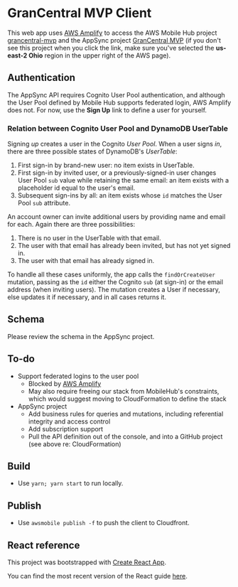 # GranCentral MVP Client

This web app uses [AWS Amplify](https://github.com/aws/aws-amplify) to access
the AWS Mobile Hub project [grancentral-mvp](https://console.aws.amazon.com/mobilehub/home?region=us-east-2#/4eb8b899-bc2c-44b5-b8b7-f925fd26e269/build) and
the AppSync project [GranCentral MVP](https://us-east-2.console.aws.amazon.com/appsync/home?region=us-east-2#/z6ilk6cmyrbinh4sbax7acdqjq/v1/home)
(if you don't see this project when you click the link,
make sure you've selected the **us-east-2 Ohio** region in the upper right of the AWS page).

## Authentication

The AppSync API requires Cognito User Pool authentication,
and although the User Pool defined by Mobile Hub supports federated login,
AWS Amplify does not.
For now, use the **Sign Up** link to define a user for yourself.

### Relation between Cognito User Pool and DynamoDB UserTable

Signing *up* creates a user in the Cognito *User Pool*.
When a user signs *in*,
there are three possible states of DynamoDB's *UserTable*:
1. First sign-in by brand-new user: no item exists in UserTable.
1. First sign-in by invited user, or a previously-signed-in user
   changes User Pool `sub` value while retaining the same email:
   an item exists with a placeholder id equal to the user's email.
1. Subsequent sign-ins by all:
   an item exists whose `id` matches the User Pool `sub` attribute.

An account owner can invite additional users by providing name and email for each.
Again there are three possibilities:
1. There is no user in the UserTable with that email.
1. The user with that email has already been invited,
but has not yet signed in.
1. The user with that email has already signed in.

To handle all these cases uniformly,
the app calls the `findOrCreateUser` mutation,
passing as the `id` either the Cognito `sub` (at sign-in)
or the email address (when inviting users).
The mutation creates a User if necessary,
else updates it if necessary,
and in all cases returns it.

## Schema

Please review the schema in the AppSync project.

## To-do
- Support federated logins to the user pool
  - Blocked by
    [AWS Amplify](https://github.com/aws/aws-amplify/issues/45)
  - May also require freeing our stack from MobileHub's constraints,
    which would suggest moving to CloudFormation to define the stack
- AppSync project
  - Add business rules for queries and mutations,
    including referential integrity and access control
  - Add subscription support
  - Pull the API definition out of the console, and into a GitHub project
    (see above re: CloudFormation)

## Build

- Use `yarn; yarn start` to run locally.

## Publish

- Use `awsmobile publish -f` to push the client to Cloudfront.

## React reference

This project was bootstrapped with [Create React App](https://github.com/facebookincubator/create-react-app).

You can find the most recent version of the React guide [here](https://github.com/facebookincubator/create-react-app/blob/master/packages/react-scripts/template/README.md).
